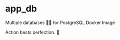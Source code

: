# app_db

Multiple databases 🐳🐳 for PostgreSQL Docker Image


<!-- INSPIRATIONAL_QUOTE_START -->
Action beats perfection.
👻
<!-- INSPIRATIONAL_QUOTE_END -->
